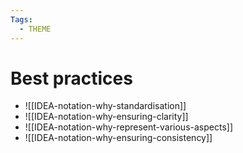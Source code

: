 ```yaml
---
Tags:
  - THEME
---
```



# Best practices

- ![[IDEA-notation-why-standardisation]]
- ![[IDEA-notation-why-ensuring-clarity]]
- ![[IDEA-notation-why-represent-various-aspects]]
- ![[IDEA-notation-why-ensuring-consistency]]
